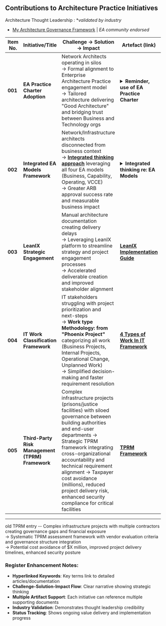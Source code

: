 ## Contributions to Architecture Practice Initiatives
Architecture Thought Leadership : **validated by industry*<br>
- [My Architecture Governance Framework](https://github.com/marclandy/enterprise-infra/blob/ml-port/architecture%20practice/The%20Practice%20of%20Architecture_Governance%20Structures.pdf) | *EA community endorsed*

| **Item No.** | **Initiative/Title** | **Challenge → Solution → Impact** | **Artefact (link)** | **Status** | **Industry Validation** |
|--------------|---------------------|----------------------------------|-------------------|------------|----------------------|
| **001** | **EA Practice Charter Adoption** | Network Architects operating in silos<br> → Formal alignment to Enterprise Architecture Practice engagement model<br> → Tailored architecture delivering "Good Architecture" and bridging trust between Business and Technology orgs | <details><summary> <strong> Reminder, use of EA Practice Charter </strong></summary><br>![MJL-Endorsed-Idea-by-industry-EA](https://github.com/marclandy/enterprise-private/blob/main/ndis.gov.au/images/mjl-net%20arch%20contribution%20to%20arch%20practice%20governance.PNG)</details> | Implemented | **EA Community Endorsed** |
| **002** | **Integrated EA Models Framework** | Network/Infrastructure architects disconnected from business context<br> → **[Integrated thinking approach](https://medium.com/@marclandy.me/network-infrastructure-contribution-to-architecture-practice-e18a3271ac20)** leveraging all four EA models (Business, Capability, Operating, VCCE)<br> → Greater ARB approval success rate and measurable business impact | <details><summary> <strong> Integrated thinking re: EA Models </strong></summary><br>![MJL-Endorsed-Idea-by-industry-EA](https://github.com/marclandy/enterprise-private/blob/main/ndis.gov.au/images/mjl-net%20arch-what%20is%20a%20capability%20map%20and%20why%20does%20the%20business%20need%20it.PNG)</details> | Active | **EA Community Endorsed** |
| **003** | **LeanIX Strategic Engagement** | Manual architecture documentation creating delivery delays<br> → Leveraging LeanIX platform to streamline strategy and project engagement processes<br> → Accelerated deliverable creation and improved stakeholder alignment | **[LeanIX Implementation Guide](link)** | Planning Phase | Tool Vendor Validated |
| **004** | **IT Work Classification Framework** | IT stakeholders struggling with project prioritization and next-steps<br> → **Work type Methodology: from "Phoenix Project"** categorizing all work (Business Projects, Internal Projects, Operational Change, Unplanned Work)<br> → Simplified decision-making and faster requirement resolution | **[4 Types of Work In IT Framework](https://github.com/marclandy/enterprise-infra/blob/ml-port/architecture%20practice/images/Phoenix%20Project.png)** | Implemented | DevOps Community Standard |
| **005** | **Third-Party Risk Management (TPRM) Framework** | Complex infrastructure projects (prisons/justice facilities) with siloed governance between building authorities and end-user departments → Strategic TPRM framework integrating cross-organizational accountability and technical requirement alignment → Taxpayer cost avoidance (millions), reduced project delivery risk, enhanced security compliance for critical facilities | **[TPRM Framework](https://github.com/marclandy/enterprise-infra/blob/ml-port/architecture%20practice/images/TPRM.jpg)** | Implementation Phase | NIST/ISO 27001 Aligned |

---
old TPRM entry -- Complex infrastructure projects with multiple contractors creating governance gaps and financial exposure<br> → Systematic TPRM assessment framework with vendor evaluation criteria and governance structure integration<br> → Potential cost avoidance of $X million, improved project delivery timelines, enhanced security posture
### Register Enhancement Notes:
- **Hyperlinked Keywords**: Key terms link to detailed articles/documentation
- **Challenge-Solution-Impact Flow**: Clear narrative showing strategic thinking
- **Multiple Artifact Support**: Each initiative can reference multiple supporting documents
- **Industry Validation**: Demonstrates thought leadership credibility
- **Status Tracking**: Shows ongoing value delivery and implementation progress
